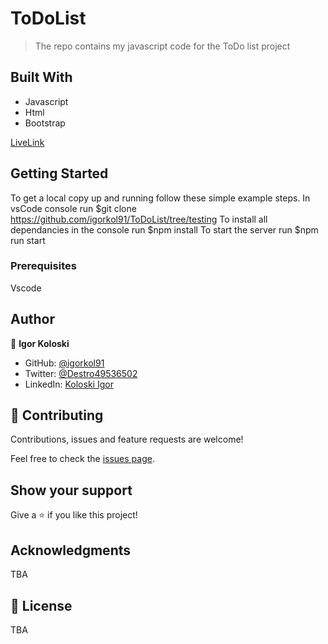 # ToDoList

> The repo contains my javascript code for the ToDo list project

## Built With

- Javascript
- Html
- Bootstrap

[LiveLink](https://igorkol91.github.io/ToDoList/)


## Getting Started

To get a local copy up and running follow these simple example steps.
In vsCode console run $git clone https://github.com/igorkol91/ToDoList/tree/testing
To install all dependancies in the console run $npm install
To start the server run $npm run start

### Prerequisites

Vscode


## Author

👤 **Igor Koloski**

- GitHub: [@igorkol91](https://github.com/igorkol91)
- Twitter: [@Destro49536502](https://twitter.com/Destro49536502)
- LinkedIn: [Koloski Igor](https://www.linkedin.com/in/igor-koloski-a754aa208/)

## 🤝 Contributing

Contributions, issues and feature requests are welcome!

Feel free to check the [issues page](https://github.com/igorkol91/ToDoList/issues).

## Show your support

Give a ⭐️ if you like this project!

## Acknowledgments

TBA

## 📝 License

TBA